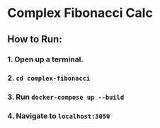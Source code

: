 # Complex Fibonacci Calc

## How to Run:

### 1. Open up a terminal. 
### 2. `cd complex-fibonacci` 
### 3. Run `docker-compose up --build` 
### 4. Navigate to `localhost:3050` 